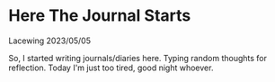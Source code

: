 # Here The Journal Starts

Lacewing
2023/05/05

So, I started writing journals/diaries here. Typing random thoughts for reflection. Today I'm just too tired, good night whoever.